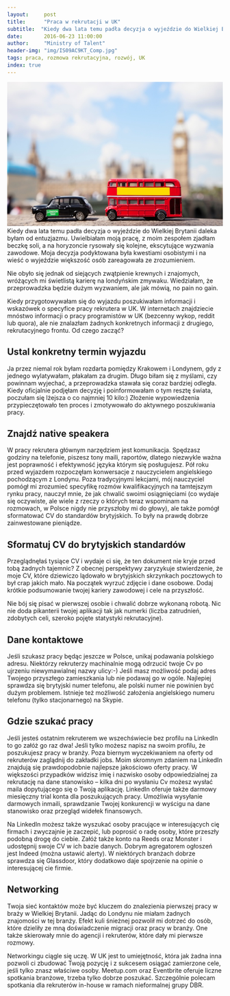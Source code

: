 ```yaml
---
layout:     post
title:      "Praca w rekrutacji w UK"
subtitle:  "Kiedy dwa lata temu padła decyzja o wyjeździe do Wielkiej Brytanii daleka byłam od entuzjazmu. Nie obyło się jednak od siejących zwątpienie krewnych i znajomych. "
date:       2016-06-23 11:00:00 
author:     "Ministry of Talent"
header-img: "img/IS09AC9KT_Comp.jpg"
tags: praca, rozmowa rekrutacyjna, rozwój, UK
index: true
---
```

![first image](img/IS09AC9KT_Comp.jpg)
Kiedy dwa lata temu padła decyzja o wyjeździe do Wielkiej Brytanii daleka byłam od entuzjazmu. Uwielbiałam moją pracę, z moim zespołem zjadłam beczkę soli, a na horyzoncie rysowały się kolejne, ekscytujące wyzwania zawodowe. Moja decyzja podyktowana była kwestiami osobistymi i na wieść o wyjeździe większość osób zareagowała ze zrozumieniem.

Nie obyło się jednak od siejących zwątpienie krewnych i znajomych, wróżących mi świetlistą karierę na londyńskim zmywaku.
Wiedziałam, że przeprowadzka będzie dużym wyzwaniem, ale jak mówią, no pain no gain.

Kiedy przygotowywałam się do wyjazdu poszukiwałam informacji i wskazówek o specyfice pracy rekrutera w UK. W internetach znajdziecie mnóstwo informacji o pracy programistów w UK (bezcenny wykop, reddit lub quora), ale nie znalazłam żadnych konkretnych informacji z drugiego, rekrutacyjnego frontu. Od czego zacząć?

<h2 class="section-heading">Ustal konkretny termin wyjazdu</h2>
Ja przez niemal rok byłam rozdarta pomiędzy Krakowem i Londynem, gdy z jednego wylatywałam, płakałam za drugim. Długo biłam się z myślami, czy powinnam wyjechać, a przeprowadzka stawała się coraz bardziej odległa. Kiedy oficjalnie podjęłam decyzję i poinformowałam o tym resztę świata, poczułam się lżejsza o co najmniej 10 kilo:) Złożenie wypowiedzenia przypieczętowało ten proces i zmotywowało do aktywnego poszukiwania pracy.

<h2 class="section-heading">Znajdź native speakera</h2>
W pracy rekrutera głównym narzędziem jest komunikacja. Spędzasz godziny na telefonie, piszesz tony maili, raportów, dlatego niezwykle ważna jest poprawność i efektywność języka którym się posługujesz. Pół roku przed wyjazdem rozpoczęłam konwersacje z nauczycielem angielskiego pochodzącym z Londynu. Poza tradycyjnymi lekcjami, mój nauczyciel pomógł mi zrozumieć specyfikę rozmów kwalifikacyjnych na tamtejszym rynku pracy, nauczył mnie, że jak chwalić swoimi osiągnięciami (co wydaje się oczywiste, ale wiele z rzeczy o których teraz wspominam na rozmowach, w Polsce nigdy nie przyszłoby mi do głowy), ale także pomógł sformatować CV do standardów brytyjskich. To były na prawdę dobrze zainwestowane pieniądze.

<h2 class="section-heading">Sformatuj CV do brytyjskich standardów</h2>
Przeglądnęłaś tysiące CV i wydaje ci się, że ten dokument nie kryje przed tobą żadnych tajemnic? Z obecnej perspektywy zaryzykuje stwierdzenie, że moje CV, które dziewiczo lądowało w brytyjskich skrzynkach pocztowych to był crap jakich mało. Na początek wyrzuć zdjęcie i dane osobowe. Dodaj krótkie podsumowanie twojej kariery zawodowej i cele na przyszłość.

Nie bój się pisać w pierwszej osobie i chwalić dobrze wykonaną robotą.
Nic nie doda pikanterii twojej aplikacji tak jak numerki (liczba zatrudnień, zdobytych celi, szeroko pojęte statystyki rekrutacyjne).

<h2 class="section-heading">Dane kontaktowe</h2>
Jeśli szukasz pracy będąc jeszcze w Polsce, unikaj podawania polskiego adresu. Niektórzy rekruterzy machinalnie mogą odrzucić twoje Cv po ujrzeniu niewymawialnej nazwy ulicy:-) Jeśli masz możliwość podaj adres Twojego przyszłego zamieszkania lub nie podawaj go w ogóle. Najlepiej sprawdza się brytyjski numer telefonu, ale polski numer nie powinien być dużym problemem. Istnieje też możliwość założenia angielskiego numeru telefonu (tylko stacjonarnego) na Skypie.


<h2 class="section-heading">Gdzie szukać pracy</h2>
Jeśli jesteś ostatnim rekruterem we wszechświecie bez profilu na LinkedIn to go załóż go raz dwa! Jeśli tylko możesz napisz na swoim profilu, że poszukujesz pracy w branży. Poza biernym wyczekiwaniem na oferty od rekruterów zaglądnij do zakładki jobs. Moim skromnym zdaniem na LinkedIn znajdują się prawdopodobnie najlepsze jakościowo oferty pracy. W większości przypadków widzisz imię i nazwisko osoby odpowiedzialnej za rekrutację na dane stanowisko – kilka dni po wysłaniu Cv możesz wysłać maila dopytującego się o Twoją aplikację. LinkedIn oferuje także darmowy miesięczny trial konta dla poszukujących pracy. Umożliwia wysyłanie darmowych inmaili, sprawdzanie Twojej konkurencji w wyścigu na dane stanowisko oraz przegląd widełek finansowych.

Na LinkedIn możesz także wyszukać osoby pracujące w interesujących cię firmach i zwyczajnie je zaczepić, lub poprosić o radę osoby, które przeszły podobną drogę do ciebie. Załóż także konto na Reeds oraz Monster i udostępnij swoje CV w ich bazie danych. Dobrym agregatorem ogłoszeń jest Indeed (można ustawić alerty). W niektórych branżach dobrze sprawdza się Glassdoor, który dodatkowo daje spojrzenie na opinie o interesującej cie firmie.

<h2 class="section-heading">Networking</h2>
Twoja sieć kontaktów może być kluczem do znalezienia pierwszej pracy w braży w Wielkiej Brytanii. Jadąc do Londynu nie miałam żadnych znajomości w tej branży. Efekt kuli śnieżnej pozwolił mi dotrzeć do osób, które dzieliły ze mną doświadczenie migracji oraz pracy w branży. One także skierowały mnie do agencji i rekruterów, które dały mi pierwsze rozmowy.

Networkingu ciągle się uczę. W UK jest to umiejętność, która jak żadna inna pozwoli ci zbudować Twoją pozycję i z sukcesem osiągać zamierzone cele, jeśli tylko znasz właściwe osoby. Meetup.com oraz Eventbrite oferuje liczne spotkania branżowe, trzeba tylko dobrze poszukać. Szczególnie polecam spotkania dla rekruterów in-house w ramach nieformalnej grupy DBR.


                    